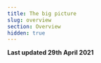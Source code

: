 ```yaml
---
title: The big picture
slug: overview
section: Overview
hidden: true
---
```


**Last updated 29th April 2021**

